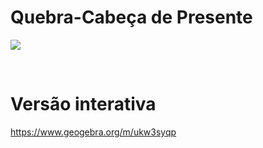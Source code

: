 # Quebra-Cabeça de Presente

![](preview.png)

<br>

# Versão interativa

https://www.geogebra.org/m/ukw3syqp
